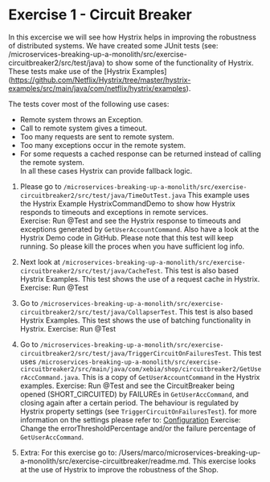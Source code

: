 # Exercise 1 - Circuit Breaker
In this excercise we will see how Hystrix helps in improving the robustness of distributed systems. We have created some JUnit tests (see: /microservices-breaking-up-a-monolith/src/exercise-circuitbreaker2/src/test/java) to show some of the functionality of Hystrix.  
These tests make use of the [Hystrix Examples] (https://github.com/Netflix/Hystrix/tree/master/hystrix-examples/src/main/java/com/netflix/hystrix/examples).

The tests cover most of the following use cases:

 - Remote system throws an Exception.
 - Call to remote system gives a timeout.
 - Too many requests are sent to remote system.
 - Too many exceptions occur in the remote system.
 - For some requests a cached response can be returned instead of calling the remote system.  
In all these cases Hystrix can provide fallback logic. 

1. Please go to `/microservices-breaking-up-a-monolith/src/exercise-circuitbreaker2/src/test/java/TimeOutTest.java`
This example uses the Hystrix Example HystrixCommandDemo to show how Hystrix responds to timeouts and exceptions in remote services.   
    Exercise: Run @Test and see the Hystrix response to timeouts and exceptions generated by `GetUserAccountCommand`. Also have a look at the Hystrix Demo code in GitHub.
    Please note that this test will keep running. So please kill the proces when you have sufficient log info.
    
2. Next look at `/microservices-breaking-up-a-monolith/src/exercise-circuitbreaker2/src/test/java/CacheTest`. This test is also based Hystrix Examples. This test shows the use of a request cache in Hystrix.
    Exercise: Run @Test 
    
3. Go to `/microservices-breaking-up-a-monolith/src/exercise-circuitbreaker2/src/test/java/CollapserTest`. This test is also based Hystrix Examples. This test shows the use of batching functionality in Hystrix.
    Exercise: Run @Test  
    
4. Go to `/microservices-breaking-up-a-monolith/src/exercise-circuitbreaker2/src/test/java/TriggerCircuitOnFailuresTest`. This test uses `/microservices-breaking-up-a-monolith/src/exercise-circuitbreaker2/src/main/java/com/xebia/shop/circuitbreaker2/GetUserAccCommand.java`. This is a copy of `GetUserAccountCommand` in the Hystrix examples. 
    Exercise: Run @Test and see the CircuitBreaker being opened (SHORT_CIRCUITED) by FAILUREs in `GetUserAccCommand`, and closing again after a certain period.
    The behaviour is regulated by Hystrix property settings (see `TriggerCircuitOnFailuresTest`). for more information on the settings please refer to: [Configuration](https://github.com/Netflix/Hystrix/wiki/Configuration)
    Exercise: Change the errorThresholdPercentage and/or the failure percentage of `GetUserAccCommand`.   
    
5. Extra: For this exercise go to: /Users/marco/microservices-breaking-up-a-monolith/src/exercise-circuitbreaker/readme.md. 
     This exercise looks at the use of Hystrix to improve the robustness of the Shop. 


